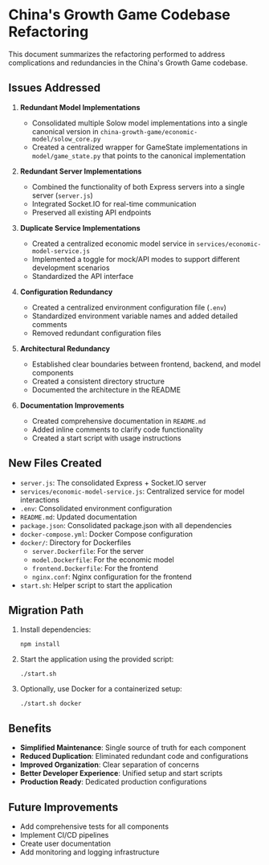 # China's Growth Game Codebase Refactoring

This document summarizes the refactoring performed to address complications and redundancies in the China's Growth Game codebase.

## Issues Addressed

1. **Redundant Model Implementations**
   - Consolidated multiple Solow model implementations into a single canonical version in `china-growth-game/economic-model/solow_core.py`
   - Created a centralized wrapper for GameState implementations in `model/game_state.py` that points to the canonical implementation

2. **Redundant Server Implementations**
   - Combined the functionality of both Express servers into a single server (`server.js`)
   - Integrated Socket.IO for real-time communication
   - Preserved all existing API endpoints

3. **Duplicate Service Implementations**
   - Created a centralized economic model service in `services/economic-model-service.js`
   - Implemented a toggle for mock/API modes to support different development scenarios
   - Standardized the API interface

4. **Configuration Redundancy**
   - Created a centralized environment configuration file (`.env`)
   - Standardized environment variable names and added detailed comments
   - Removed redundant configuration files

5. **Architectural Redundancy**
   - Established clear boundaries between frontend, backend, and model components
   - Created a consistent directory structure
   - Documented the architecture in the README

6. **Documentation Improvements**
   - Created comprehensive documentation in `README.md`
   - Added inline comments to clarify code functionality
   - Created a start script with usage instructions

## New Files Created

- `server.js`: The consolidated Express + Socket.IO server
- `services/economic-model-service.js`: Centralized service for model interactions
- `.env`: Consolidated environment configuration
- `README.md`: Updated documentation
- `package.json`: Consolidated package.json with all dependencies
- `docker-compose.yml`: Docker Compose configuration
- `docker/`: Directory for Dockerfiles
  - `server.Dockerfile`: For the server
  - `model.Dockerfile`: For the economic model
  - `frontend.Dockerfile`: For the frontend
  - `nginx.conf`: Nginx configuration for the frontend
- `start.sh`: Helper script to start the application

## Migration Path

1. Install dependencies:
   ```
   npm install
   ```

2. Start the application using the provided script:
   ```
   ./start.sh
   ```

3. Optionally, use Docker for a containerized setup:
   ```
   ./start.sh docker
   ```

## Benefits

- **Simplified Maintenance**: Single source of truth for each component
- **Reduced Duplication**: Eliminated redundant code and configurations
- **Improved Organization**: Clear separation of concerns
- **Better Developer Experience**: Unified setup and start scripts
- **Production Ready**: Dedicated production configurations

## Future Improvements

- Add comprehensive tests for all components
- Implement CI/CD pipelines
- Create user documentation
- Add monitoring and logging infrastructure